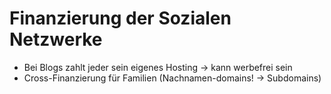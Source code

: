 # Finanzierung der Sozialen Netzwerke
- Bei Blogs zahlt jeder sein eigenes Hosting → kann werbefrei sein
- Cross-Finanzierung für Familien (Nachnamen-domains! → Subdomains)
